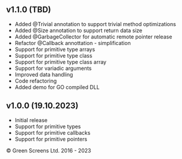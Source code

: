 
## v1.1.0 (TBD)
 - Added @Trivial annotation to support trivial method optimizations 
 - Added @Size annotation to support return data size
 - Added @GarbageCollector for automatic remote pointer release 
 - Refactor @Callback annottation - simplification
 - Support for primitive type arrays 
 - Support for primitive type class 
 - Support for primitive type class array
 - Support for variadic arguments
 - Improved data handling
 - Code refactoring
 - Added demo for GO compiled DLL

## v1.0.0 (19.10.2023)

 - Initial release
 - Support for primitive types
 - Support for primitive callbacks 
 - Support for primitive pointers

&copy; Green Screens Ltd. 2016 - 2023